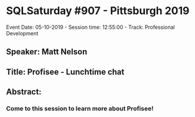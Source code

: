 # SQLSaturday #907 - Pittsburgh 2019
Event Date: 05-10-2019 - Session time: 12:55:00 - Track: Professional Development
## Speaker: Matt Nelson
## Title: Profisee - Lunchtime chat
## Abstract:
### Come to this session to learn more about Profisee!
